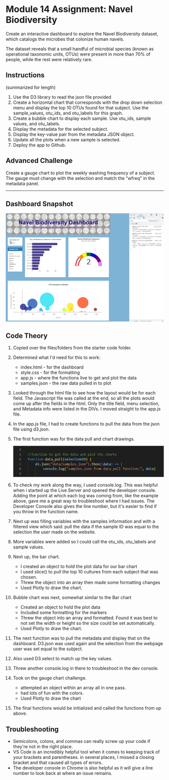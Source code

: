 # Module 14 Assignment: Navel Biodiversity

Create an interactive dashboard to explore the Navel Biodiversity dataset, which catalogs the microbes that colonize human navels.

The dataset reveals that a small handful of microbial species (known as operational taxonomic units, OTUs) were present in more than 70% of people, while the rest were relatively rare.

## Instructions
(summarized for length)

1. Use the D3 library to read the json file provided
2. Create a horizontal chart that corresponds with the drop down selection menu and display the top 10 OTUs found for that subject. Use the sample_values, otu_ids, and otu_labels for this graph.
3. Create a bubble chart to display each sample. Use otu_ids, sample values, and otu_labels.
4. Display the metadata for the selected subject.
5. Display the key-value pair from the metadata JSON object.
6. Update all the plots when a new sample is selected.
7. Deploy the app to Github.

## Advanced Challenge
Create a gauge chart to plot the weekly washing frequency of a subject. The gauge must change with the selection and match the "wfreq" in the metadata panel.

---

## Dashboard Snapshot
<img src="https://github.com/ladywyntir/belly-button-biodiversity/blob/main/Images/marj_dashboard.png">

## Code Theory
1. Copied over the files/folders from the starter code folder.
2. Determined what I'd need for this to work: 
    * index.html - for the dashboard
    * style.css - for the formatting
    * app.js - where the functions live to get and plot the data
    * samples.json - the raw data pulled in to plot
3. Looked through the html file to see how the layout would be for each field. The Javascript file was called at the end, so all the plots would come up after the fields in the html. Only the title field, menu selection, and Metadata info were listed in the DIVs. I moved straight to the app.js file.
4. In the app.js file, I had to create functions to pull the data from the json file using d3.json.
5. The first function was for the data pull and chart drawings.

    <img src="https://github.com/ladywyntir/belly-button-biodiversity/blob/main/Images/D3_json_example.png">

6. To check my work along the way, I used console.log. This was helpful when i started up the Live Server and opened the developer console. Adding the point at which each log was coming from, like the example above, gave me a great way to troubleshoot where I had issues.  The Developer Console also gives the line number, but it's easier to find if you throw in the function name.
7. Next up was filling variables with the samples information and with a filtered view which said: pull the data if the sample ID was equal to the selection the user made on the website.
8. More variables were added so I could call the otu_ids, otu_labels and sample values.
9. Next up, the bar chart.
    * I created an object to hold the plot data for our bar chart
    * I used slice() to pull the top 10 cultures from each subject that was chosen.
    * Threw the object into an array then made some formatting changes
    * Used Plotly to draw the chart.
10. Bubble chart was next, somewhat similar to the Bar chart
    * Created an object to hold the plot data
    * Included some formatting for the markers
    * Threw the object into an array and formatted. Found it was best to not set the width or height so the size could be set automatically.
    * Used Plotly to draw the chart.
11. The next function was to pull the metadata and display that on the dashboard. D3.json was used again and the selection from the webpage user was set equal to the subject.
12. Also used D3.select to match up the key values.
13. Threw another console.log in there to troubleshoot in the dev console.
14. Took on the gauge chart challenge. 
    * attempted an object within an array all in one pass.
    * had lots of fun with the colors.
    * Used Plotly to draw the chart
15. The final functions would be initialized and called the functions from up above. 

## Troubleshooting 
* Semicolons, colons, and commas can really screw up your code if they're not in the right place.
* VS Code is an incredibly helpful tool when it comes to keeping track of your brackets and parentheses. in several places, I missed a closing bracket and that caused all types of errors.
* The developer console in Chrome is also helpful as it will give a line number to look back at where an issue remains.


     

 





